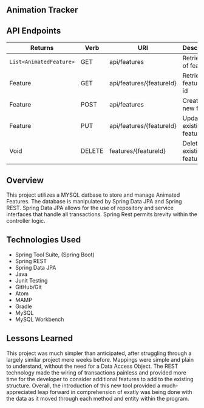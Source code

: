 ## Animation Tracker

## API Endpoints

| Returns | Verb | URI | Description |
|---------|------|-----|-------------|
| `List<AnimatedFeature>` | GET | api/features | Retrieve list of features |
| Feature | GET | api/features/{featureId} | Retrieve features by id |
| Feature | POST | api/features | Create a new feature |
| Feature | PUT | api/features/{featureId} | Update an existing feature |
| Void | DELETE | features/{featureId} | Delete an existing feature |

## Overview

This project utilizes a MYSQL datbase to store and manage Animated Features. The database is manipulated by Spring Data JPA and Spring REST. Spring Data JPA allows for the use of repository and service interfaces that handle all transactions. Spring Rest permits brevity within the controller logic.

## Technologies Used

* Spring Tool Suite, (Spring Boot)
* Spring REST
* Spring Data JPA
* Java
* Junit Testing
* GitHub/Git
* Atom
* MAMP
* Gradle
* MySQL
* MySQL Workbench

## Lessons Learned

This project was much simpler than anticipated, after struggling through a largely similar project mere weeks before. Mappings were simple and plain to understand, without the need for a Data Access Object. The REST technology made the wiring of transactions painless and provided more time for the developer to consider additional features to add to the existing structure. Overall, the introduction of this new tool provided a much-appreciated leap forward in comprehension of exatly was being done with the data as it moved through each method and entity within the program.

